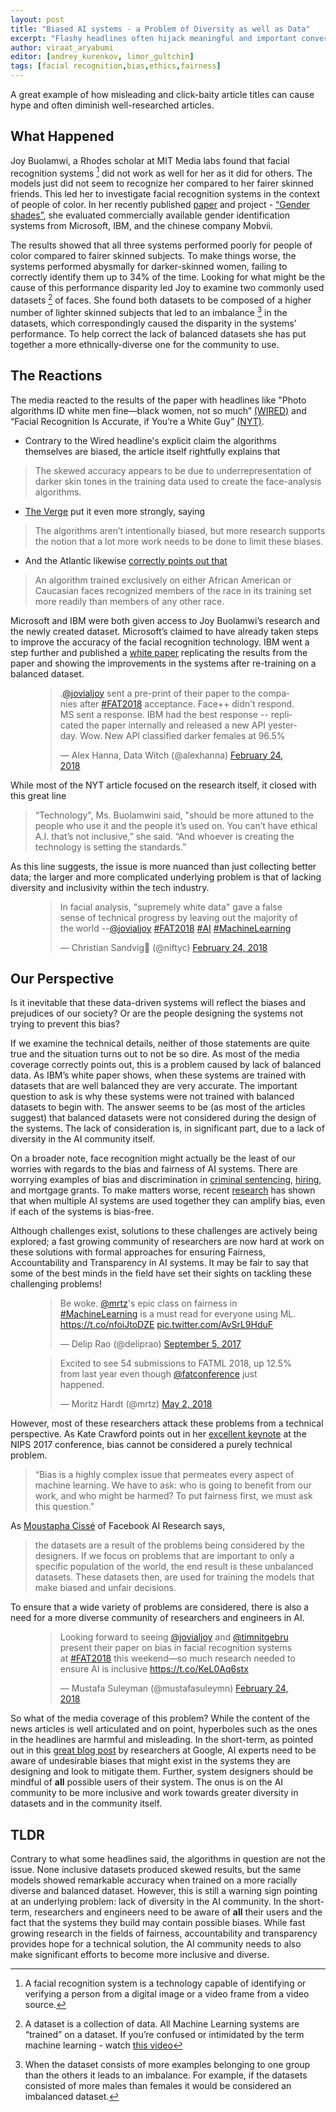 ```yaml
---
layout: post
title: "Biased AI systems - a Problem of Diversity as well as Data"
excerpt: "Flashy headlines often hijack meaningful and important conversations on this topic, even when the articles are solid. Here is our summary."
author: viraat_aryabumi
editor: [andrey_kurenkov, limor_gultchin]
tags: [facial recognition,bias,ethics,fairness]
---
```


A great example of how misleading and click-baity article titles can cause hype and often diminish well-researched articles. 


## What Happened

Joy Buolamwi, a Rhodes scholar at MIT Media labs found that facial recognition systems [^frexplainer] did not work as well for her as it did for others. The models just did not seem to recognize her compared to her fairer skinned friends. This led her to investigate facial recognition systems in the context of people of color. In her recently published [paper](http://proceedings.mlr.press/v81/buolamwini18a/buolamwini18a.pdf) and project - [“Gender shades”](http://gendershades.org), she evaluated commercially available gender identification systems from Microsoft, IBM, and the chinese company Mobvii. 

The results showed that all three systems performed poorly for people of color compared to fairer skinned subjects. To make things worse, the systems performed abysmally for darker-skinned women, failing to correctly identify them up to 34% of the time. Looking for what might be the cause of this performance disparity led Joy to examine two commonly used datasets [^datasetexplainer] of faces. She found both datasets to be composed of a higher number of lighter skinned subjects that led to an imbalance [^imbalance] in the datasets, which correspondingly caused the disparity in the systems’ performance. To help correct the lack of balanced datasets she has put together a more ethnically-diverse one for the community to use.



## The Reactions

The media reacted to the results of the paper with headlines like "Photo algorithms ID white men fine—black women, not so much” [(WIRED)](https://www.wired.com/story/photo-algorithms-id-white-men-fineblack-women-not-so-much) and “Facial Recognition Is Accurate, if You’re a White Guy” [(NYT)](https://www.nytimes.com/2018/02/09/technology/facial-recognition-race-artificial-intelligence.html). 

* Contrary to the Wired headline's explicit claim the algorithms themselves are biased, the article itself rightfully explains that
> The skewed accuracy appears to be due to underrepresentation of darker skin tones in the training data used to create the face-analysis algorithms.

* [The Verge](https://www.theverge.com/2018/2/11/17001218/facial-recognition-software-accuracy-technology-mit-white-men-black-women-error) put it even more strongly, saying 
> The algorithms aren’t intentionally biased, but more research supports the notion that a lot more work needs to be done to limit these biases.

* And the Atlantic likewise [correctly points out that](https://www.theatlantic.com/technology/archive/2016/04/the-underlying-bias-of-facial-recognition-systems/476991/)
>An algorithm trained exclusively on either African American or Caucasian faces recognized members of the race in its training set more readily than members of any other race.

Microsoft and IBM were both given access to Joy Buolamwi’s research and the newly created dataset. Microsoft’s claimed to have already taken steps to improve the accuracy of the facial recognition technology. IBM went a step further and published a [white paper](https://www.ibm.com/blogs/research/2018/02/mitigating-bias-ai-models/) replicating the results from the paper and showing the improvements in the systems after re-training on a balanced dataset. 

<figure>
<blockquote class="twitter-tweet" data-lang="en"><p lang="en" dir="ltr">.<a href="https://twitter.com/jovialjoy?ref_src=twsrc%5Etfw">@jovialjoy</a> sent a pre-print of their paper to the companies after <a href="https://twitter.com/hashtag/FAT2018?src=hash&amp;ref_src=twsrc%5Etfw">#FAT2018</a> acceptance. Face++ didn&#39;t respond. MS sent a response. IBM had the best response -- replicated the paper internally and released a new API yesterday. Wow. New API classified darker females at 96.5%</p>&mdash; Alex Hanna, Data Witch (@alexhanna) <a href="https://twitter.com/alexhanna/status/967434590494355456?ref_src=twsrc%5Etfw">February 24, 2018</a></blockquote> <script async src="https://platform.twitter.com/widgets.js" charset="utf-8"></script> 
</figure>

While most of the NYT article focused on the research itself, it closed with this great line 
> “Technology", Ms. Buolamwini said, "should be more attuned to the people who use it and the people it’s used on.
You can’t have ethical A.I. that’s not inclusive,” she said. “And whoever is creating the technology is setting the standards.”

As this line suggests, the issue is more nuanced than just collecting better data; the larger and more complicated underlying problem is that of lacking diversity and inclusivity within the tech industry. 

<figure>
<blockquote class="twitter-tweet" data-lang="en"><p lang="en" dir="ltr">In facial analysis, &quot;supremely white data&quot; gave a false sense of technical progress by leaving out the majority of the world --<a href="https://twitter.com/jovialjoy?ref_src=twsrc%5Etfw">@jovialjoy</a> <a href="https://twitter.com/hashtag/FAT2018?src=hash&amp;ref_src=twsrc%5Etfw">#FAT2018</a> <a href="https://twitter.com/hashtag/AI?src=hash&amp;ref_src=twsrc%5Etfw">#AI</a> <a href="https://twitter.com/hashtag/MachineLearning?src=hash&amp;ref_src=twsrc%5Etfw">#MachineLearning</a></p>&mdash; Christian Sandvig🐩 (@niftyc) <a href="https://twitter.com/niftyc/status/967435459935776768?ref_src=twsrc%5Etfw">February 24, 2018</a></blockquote> <script async src="https://platform.twitter.com/widgets.js" charset="utf-8"></script> 
</figure>

## Our Perspective

Is it inevitable that these data-driven systems will reflect the biases and prejudices of our society? Or are the people designing the systems not trying to prevent this bias?

If we examine the technical details, neither of those statements are quite true and the situation turns out to not be so dire. As most of the media coverage correctly points out, this is a problem caused by lack of balanced data. As IBM’s white paper shows, when these systems are trained with datasets that are well balanced they are very accurate. The important question to ask is why these systems were not trained with balanced datasets to begin with. The answer seems to be (as most of the articles suggest) that balanced datasets were not considered during the design of the systems. The lack of consideration is, in significant part, due to a lack of diversity in the AI community itself. 


On a broader note, face recognition might actually be the least of our worries with regards to the bias and fairness of AI systems. There are worrying examples of bias and discrimination in [criminal sentencing](https://www.propublica.org/article/machine-bias-risk-assessments-in-criminal-sentencing), [hiring](https://work.qz.com/1098954/ai-is-the-future-of-hiring-but-it-could-introduce-bias-if-were-not-careful/), and mortgage grants. To make matters worse, recent [research](http://arxiv.org/abs/1707.00391) has shown that when multiple AI systems are used together they can amplify bias, even if each of the systems is bias-free.  

Although challenges exist, solutions to these challenges are actively being explored; a fast growing community of researchers are now hard at work on these solutions with formal approaches for ensuring Fairness, Accountability and Transparency in AI systems. It may be fair to say that some of the best minds in the field have set their sights on tackling these challenging problems!

<figure>
<blockquote class="twitter-tweet" data-lang="en"><p lang="en" dir="ltr">Be woke. <a href="https://twitter.com/mrtz?ref_src=twsrc%5Etfw">@mrtz</a>&#39;s epic class on fairness in <a href="https://twitter.com/hashtag/MachineLearning?src=hash&amp;ref_src=twsrc%5Etfw">#MachineLearning</a> is a must read for everyone using ML. <a href="https://t.co/nfoiJtoDZE">https://t.co/nfoiJtoDZE</a> <a href="https://t.co/AvSrL9HduF">pic.twitter.com/AvSrL9HduF</a></p>&mdash; Delip Rao (@deliprao) <a href="https://twitter.com/deliprao/status/904892267869093888?ref_src=twsrc%5Etfw">September 5, 2017</a></blockquote> <script async src="https://platform.twitter.com/widgets.js" charset="utf-8"></script> 
</figure>

<figure>
<blockquote class="twitter-tweet" data-lang="en"><p lang="en" dir="ltr">Excited to see 54 submissions to FATML 2018, up 12.5% from last year even though <a href="https://twitter.com/fatconference?ref_src=twsrc%5Etfw">@fatconference</a> just happened.</p>&mdash; Moritz Hardt (@mrtz) <a href="https://twitter.com/mrtz/status/991699500593922048?ref_src=twsrc%5Etfw">May 2, 2018</a></blockquote> <script async src="https://platform.twitter.com/widgets.js" charset="utf-8"></script> 
</figure>

However, most of these researchers attack these problems from a technical perspective. As Kate Crawford points out in her [excellent keynote]( https://www.youtube.com/watch?v=fMym_BKWQzk
) at the NIPS 2017 conference, bias cannot be considered a purely technical problem.

> “Bias is a highly complex issue that permeates every aspect of machine learning. We have to ask: who is going to benefit from our work, and who might be harmed? To put fairness first, we must ask this question.”

As [Moustapha Cissé](https://twimlai.com/twiml-talk-108-security-safety-ai-adversarial-examples-bias-trust-moustapha-cisse/) of Facebook AI Research says,
> the datasets are a result of the problems being considered by the designers. If we focus on problems that are important to only a specific population of the world, the end result is these unbalanced datasets. These datasets then, are used for training the models that make biased and unfair decisions.

To ensure that a wide variety of problems are considered, there is also a need for a more diverse community of researchers and engineers in AI.

<figure>
<blockquote class="twitter-tweet" data-lang="en"><p lang="en" dir="ltr">Looking forward to seeing <a href="https://twitter.com/jovialjoy?ref_src=twsrc%5Etfw">@jovialjoy</a> and <a href="https://twitter.com/timnitGebru?ref_src=twsrc%5Etfw">@timnitgebru</a> present their paper on bias in facial recognition systems at <a href="https://twitter.com/hashtag/FAT2018?src=hash&amp;ref_src=twsrc%5Etfw">#FAT2018</a> this weekend—so much research needed to ensure AI is inclusive <a href="https://t.co/KeL0Aq6stx">https://t.co/KeL0Aq6stx</a></p>&mdash; Mustafa Suleyman (@mustafasuleymn) <a href="https://twitter.com/mustafasuleymn/status/967235628776742913?ref_src=twsrc%5Etfw">February 24, 2018</a></blockquote> <script async src="https://platform.twitter.com/widgets.js" charset="utf-8"></script> 
</figure>

So what of the media coverage of this problem? While the content of the news articles is well articulated and on point, hyperboles such as the ones in the headlines are harmful and misleading. In the short-term, as pointed out in this [great blog post](https://developers.googleblog.com/2018/04/text-embedding-models-contain-bias.html) by researchers at Google, AI experts need to be aware of undesirable biases that might exist in the systems they are designing and look to mitigate them. Further, system designers should be mindful of **all** possible users of their system. The onus is on the AI community to be more inclusive and work towards greater diversity in datasets and in the community itself.



## TLDR

Contrary to what some headlines said, the algorithms in question are not the issue. None inclusive datasets produced skewed results, but the same models showed remarkable accuracy when trained on a more racially diverse and balanced dataset. However, this is still a warning sign pointing at an underlying problem: lack of diversity in the AI community. In the short-term, researchers and engineers need to be aware of **all** their users and the fact that the systems they build may contain possible biases. While fast growing research in the fields of fairness, accountability and transparency provides hope for a technical solution, the AI community needs to also make significant efforts to become more inclusive and diverse. 


[^frexplainer]: A facial recognition system is a technology capable of identifying or verifying a person from a digital image or a video frame from a video source.
[^datasetexplainer]: A dataset is a collection of data. All Machine Learning systems are “trained” on a dataset. If you’re confused or intimidated by the term machine learning - watch [this video](https://www.youtube.com/watch?v=f_uwKZIAeM0)
[^imbalance]: When the dataset consists of more examples belonging to one group than the others it leads to an imbalance. For example, if the datasets consisted of more males than females it would be considered an imbalanced dataset.

